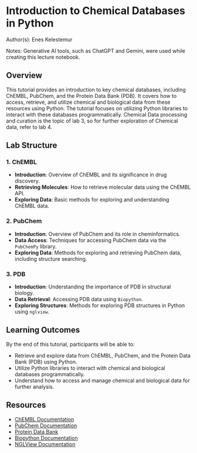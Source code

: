 # Introduction to Chemical Databases in Python

Author(s): Enes Kelestemur

Notes: Generative AI tools, such as ChatGPT and Gemini, were used while creating this lecture notebook.

## Overview

This tutorial provides an introduction to key chemical databases, including ChEMBL, PubChem, and the Protein Data Bank (PDB). It covers how to access, retrieve, and utilize chemical and biological data from these resources using Python. The tutorial focuses on utilizing Python libraries to interact with these databases programmatically. Chemical Data processing and curation is the topic of lab 3, so for further exploration of Chemical data, refer to lab 4.

## Lab Structure

### 1. ChEMBL

- **Introduction**: Overview of ChEMBL and its significance in drug discovery.
- **Retrieving Molecules**: How to retrieve molecular data using the ChEMBL API.
- **Exploring Data**: Basic methods for exploring and understanding ChEMBL data.

### 2. PubChem

- **Introduction**: Overview of PubChem and its role in cheminformatics.
- **Data Access**: Techniques for accessing PubChem data via the `PubChemPy` library.
- **Exploring Data**: Methods for exploring and retrieving PubChem data, including structure searching.

### 3. PDB

- **Introduction**: Understanding the importance of PDB in structural biology.
- **Data Retrieval**: Accessing PDB data using `Biopython`.
- **Exploring Structures**: Methods for exploring PDB structures in Python using `nglview`.

## Learning Outcomes

By the end of this tutorial, participants will be able to:

- Retrieve and explore data from ChEMBL, PubChem, and the Protein Data Bank (PDB) using Python.
- Utilize Python libraries to interact with chemical and biological databases programmatically.
- Understand how to access and manage chemical and biological data for further analysis.

## Resources

- [ChEMBL Documentation](https://www.ebi.ac.uk/chembl/)
- [PubChem Documentation](https://pubchem.ncbi.nlm.nih.gov/)
- [Protein Data Bank](https://www.rcsb.org/)
- [Biopython Documentation](https://biopython.org/wiki/Documentation)
- [NGLView Documentation](https://nglviewer.org/nglview/latest/)
